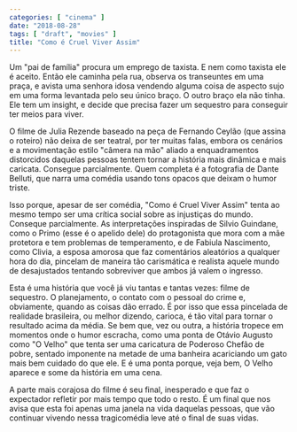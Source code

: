 ```yaml
---
categories: [ "cinema" ]
date: "2018-08-28"
tags: [ "draft", "movies" ]
title: "Como é Cruel Viver Assim"
---
```

Um "pai de família" procura um emprego de taxista. E nem como taxista
ele é aceito. Então ele caminha pela rua, observa os transeuntes em
uma praça, e avista uma senhora idosa vendendo alguma coisa de aspecto
sujo em uma forma levantada pelo seu único braço. O outro braço ela
não tinha. Ele tem um insight, e decide que precisa fazer um sequestro
para conseguir ter meios para viver.

O filme de Julia Rezende baseado na peça de Fernando Ceylão (que
assina o roteiro) não deixa de ser teatral, por ter muitas falas,
embora os cenários e a movimentação estilo "câmera na mão" aliado
a enquadramentos distorcidos daquelas pessoas tentem tornar a história
mais dinâmica e mais caricata. Consegue parcialmente. Quem completa é
a fotografia de Dante Belluti, que narra uma comédia usando tons opacos
que deixam o humor triste.

Isso porque, apesar de ser comédia, "Como é Cruel Viver Assim"
tenta ao mesmo tempo ser uma crítica social sobre as injustiças do
mundo. Conseque parcialmente. As interpretações inspiradas de Silvio
Guindane, como o Primo (esse é o apelido dele) do protagonista que
mora com a mãe protetora e tem problemas de temperamento, e de Fabiula
Nascimento, como Clivia, a esposa amorosa que faz comentários aleatórios
a qualquer hora do dia, pincelam de maneira tão carismática e realista
aquele mundo de desajustados tentando sobreviver que ambos já valem o
ingresso.

Esta é uma história que você já viu tantas e tantas vezes: filme de
sequestro. O planejamento, o contato com o pessoal do crime e, obviamente,
quando as coisas dão errado. É por isso que essa pincelada de realidade
brasileira, ou melhor dizendo, carioca, é tão vital para tornar o
resultado acima da média. Se bem que, vez ou outra, a história tropece
em momentos onde o humor escracha, como uma ponta de Otávio Augusto como
"O Velho" que tenta ser uma caricatura de Poderoso Chefão de pobre,
sentado imponente na metade de uma banheira acariciando um gato mais bem
cuidado do que ele. E é uma ponta porque, veja bem, O Velho aparece e
some da história em uma cena.

A parte mais corajosa do filme é seu final, inesperado e que faz o
expectador refletir por mais tempo que todo o resto. É um final que nos
avisa que esta foi apenas uma janela na vida daquelas pessoas, que vão
continuar vivendo nessa tragicomédia leve até o final de suas vidas.
